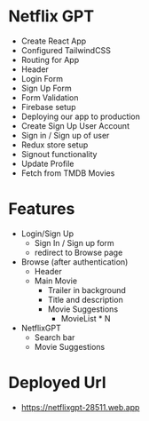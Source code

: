 # Netflix GPT

- Create React App
- Configured TailwindCSS
- Routing for App
- Header
- Login Form
- Sign Up Form
- Form Validation
- Firebase setup
- Deploying our app to production
- Create Sign Up User Account
- Sign in / Sign up of user
- Redux store setup
- Signout functionality
- Update Profile
- Fetch from TMDB Movies

# Features

- Login/Sign Up
  - Sign In / Sign up form
  - redirect to Browse page
- Browse (after authentication)
  - Header
  - Main Movie
    - Trailer in background
    - Title and description
    - Movie Suggestions
      - MovieList \* N
- NetflixGPT
  - Search bar
  - Movie Suggestions

# Deployed Url

- https://netflixgpt-28511.web.app
